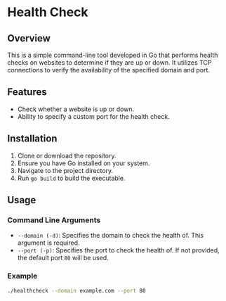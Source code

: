 # Health Check

## Overview
This is a simple command-line tool developed in Go that performs health checks on websites to determine if they are up or down. It utilizes TCP connections to verify the availability of the specified domain and port.

## Features
- Check whether a website is up or down.
- Ability to specify a custom port for the health check.

## Installation
1. Clone or download the repository.
2. Ensure you have Go installed on your system.
3. Navigate to the project directory.
4. Run `go build` to build the executable.

## Usage
### Command Line Arguments
- `--domain (-d)`: Specifies the domain to check the health of. This argument is required.
- `--port (-p)`: Specifies the port to check the health of. If not provided, the default port `80` will be used.

### Example
```bash
./healthcheck --domain example.com --port 80
